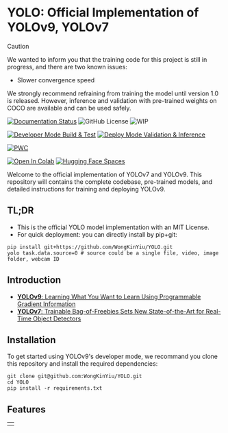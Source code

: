 # YOLO: Official Implementation of YOLOv9, YOLOv7

> [!CAUTION]
> We wanted to inform you that the training code for this project is still in progress, and there are two known issues:
>
> - Slower convergence speed
>
> We strongly recommend refraining from training the model until version 1.0 is released.
> However, inference and validation with pre-trained weights on COCO are available and can be used safely.

[![Documentation Status](https://readthedocs.org/projects/yolo-docs/badge/?version=latest)](https://yolo-docs.readthedocs.io/en/latest/?badge=latest)
![GitHub License](https://img.shields.io/github/license/WongKinYiu/YOLO)
![WIP](https://img.shields.io/badge/status-WIP-orange)

[![Developer Mode Build & Test](https://github.com/WongKinYiu/YOLO/actions/workflows/develop.yaml/badge.svg)](https://github.com/WongKinYiu/YOLO/actions/workflows/develop.yaml)
[![Deploy Mode Validation & Inference](https://github.com/WongKinYiu/YOLO/actions/workflows/deploy.yaml/badge.svg)](https://github.com/WongKinYiu/YOLO/actions/workflows/deploy.yaml)

[![PWC](https://img.shields.io/endpoint.svg?url=https://paperswithcode.com/badge/yolov9-learning-what-you-want-to-learn-using/real-time-object-detection-on-coco)](https://paperswithcode.com/sota/real-time-object-detection-on-coco)

[![Open In Colab](https://colab.research.google.com/assets/colab-badge.svg)]()
[![Hugging Face Spaces](https://img.shields.io/badge/%F0%9F%A4%97%20Hugging%20Face-Spaces-green)](https://huggingface.co/spaces/henry000/YOLO)

<!-- > [!IMPORTANT]
> This project is currently a Work In Progress and may undergo significant changes. It is not recommended for use in production environments until further notice. Please check back regularly for updates.
>
> Use of this code is at your own risk and discretion. It is advisable to consult with the project owner before deploying or integrating into any critical systems. -->

Welcome to the official implementation of YOLOv7 and YOLOv9. This repository will contains the complete codebase, pre-trained models, and detailed instructions for training and deploying YOLOv9.

## TL;DR

- This is the official YOLO model implementation with an MIT License.
- For quick deployment: you can directly install by pip+git:

```shell
pip install git+https://github.com/WongKinYiu/YOLO.git
yolo task.data.source=0 # source could be a single file, video, image folder, webcam ID
```

## Introduction

- [**YOLOv9**: Learning What You Want to Learn Using Programmable Gradient Information](https://arxiv.org/abs/2402.13616)
- [**YOLOv7**: Trainable Bag-of-Freebies Sets New State-of-the-Art for Real-Time Object Detectors](https://arxiv.org/abs/2207.02696)

## Installation

To get started using YOLOv9's developer mode, we recommand you clone this repository and install the required dependencies:

```shell
git clone git@github.com:WongKinYiu/YOLO.git
cd YOLO
pip install -r requirements.txt
```

## Features

<table>
<tr><td>
